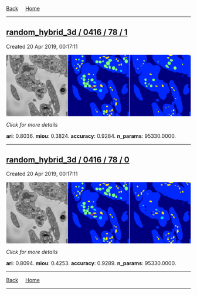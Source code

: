 
[Back](..)&nbsp;&nbsp;&nbsp;&nbsp;&nbsp;[Home](https://leapmanlab.github.io/snapshots)

---

<div class="summary"><a href="1"><h2>random_hybrid_3d / 0416 / 78 / 1</h2></a><p>Created 20 Apr 2019, 00:17:11
</p><a href="1"><img src="1/media/summary.png" align="center"></a><p>
<i>Click for more details</i>
</p></div>

**ari**: 0.8036. **miou**: 0.3824. **accuracy**: 0.9284. **n_params**: 95330.0000. 

---

<div class="summary"><a href="0"><h2>random_hybrid_3d / 0416 / 78 / 0</h2></a><p>Created 20 Apr 2019, 00:17:11
</p><a href="0"><img src="0/media/summary.png" align="center"></a><p>
<i>Click for more details</i>
</p></div>

**ari**: 0.8094. **miou**: 0.4253. **accuracy**: 0.9289. **n_params**: 95330.0000. 

---

[Back](..)&nbsp;&nbsp;&nbsp;&nbsp;&nbsp;[Home](https://leapmanlab.github.io/snapshots)

---